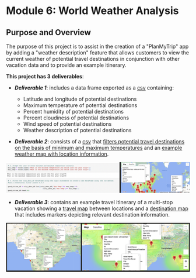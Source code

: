 # Module 6: World Weather Analysis

## Purpose and Overview 
The purpose of this project is to assist in the creation of a "PlanMyTrip" app by adding a "weather description" 
feature that allows customers to view the current weather of potential travel destinations in conjunction with  other
vacation data and to provide an example itinerary.

__This project has 3 deliverables__:

* *__Deliverable 1__*: includes a data frame exported as a [csv](https://github.com/laurlen2112/World_Weather_Analysis/blob/main/Resources/Del%201%20CSV.png) containing:
	* Latitude and longitude of potential destinations
	* Maximum temperature of potential destinations
	* Percent humidity of potential destinations
	* Percent cloudiness of potential destinations
	* Wind speed of potential destinations
	* Weather description of potential destinations

* *__Deliverable 2__*: consists of a [csv](https://github.com/laurlen2112/World_Weather_Analysis/blob/main/Resources/del%202%20csv.png) that [filters potential travel destinations on the basis of minimum and maximum temperatures](https://github.com/laurlen2112/World_Weather_Analysis/blob/main/Resources/Del%202%20code%20box.png) and an [example weather map with location information](https://github.com/laurlen2112/World_Weather_Analysis/blob/main/Resources/WeatherPy_vacation_map%20copy.png).

<img src ="https://github.com/laurlen2112/World_Weather_Analysis/blob/main/Resources/del%202%20final%20pic.png"/>

* *__Deliverable 3__*: contains an example travel itinerary of a multi-stop vacation showing a [travel map](https://github.com/laurlen2112/World_Weather_Analysis/blob/main/Resources/WeatherPy_travel_map%20copy.png) between locations and a [destination map](https://github.com/laurlen2112/World_Weather_Analysis/blob/main/Resources/WeatherPy_travel_map_markers_large%20copy.png) that includes markers depicting relevant destination information.

<img src ="https://github.com/laurlen2112/World_Weather_Analysis/blob/main/Resources/del%203%20both%20maps.png"/>
